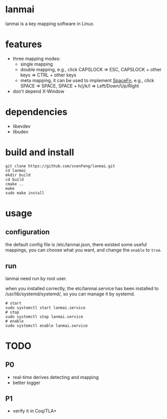 # lanmai
lanmai is a key mapping software in Linux.

# features
+ three mapping modes:
    + single mapping
    + double mapping, e.g., click CAPSLOCK => ESC, CAPSLOCK + other keys => CTRL + other keys
    + meta mapping, it can be used to implement [SpaceFn](https://geekhack.org/index.php?topic=51069.0), e.g., click SPACE => SPACE, SPACE + h/j/k/l => Left/Down/Up/Right
+ don't depend X-Window

# dependencies
+ libevdev
+ libudev

# build and install
```
git clone https://github.com/svenFeng/lanmai.git
cd lanmai
mkdir build
cd build
cmake ..
make
sudo make install
```

# usage
## configuration
the default config file is /etc/lanmai.json, there existed some useful mappings, you can choose what you want, and change the `enable` to `true`.

## run
lanmai need run by root user.

when you installed correctly, the etc/lanmai.service has been installed to /usr/lib/systemd/systemd/, so you can manage it by systemd.
```
# start
sudo systemctl start lanmai.service
# stop
sudo systemctl stop lanmai.service
# enable
sudo systemctl enable lanmai.service
```

# TODO
## P0
+ real-time derives detecting and mapping
+ better logger

## P1
+ verify it in Coq/TLA+
